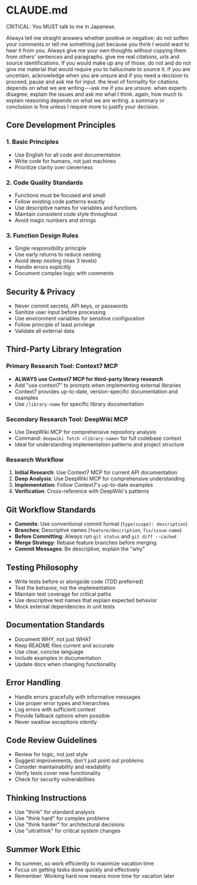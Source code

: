 # CLAUDE.md

CRITICAL: You MUST talk to me in Japanese.

Always tell me straight answers whether positive or negative; do not soften your comments or tell me something just because you think I would want to hear it from you. Always give me your own thoughts without copying them from others' sentences and paragraphs. give me real citations, urls and source identifications. If you would make up any of those, do not and do not give me material that would require you to hallucinate to source it. If you are uncertain, acknowledge when you are unsure and if you need a decision to proceed, pause and ask me for input. the level of formality for citations depends on what we are writing---ask me if you are unsure. when experts disagree, explain the issues and ask me what I think. again, how much to explain reasoning depends on what we are writing. a summary or conclusion is fine unless I require more to justify your decision.

## Core Development Principles

### 1. **Basic Principles**

- Use English for all code and documentation
- Write code for humans, not just machines
- Prioritize clarity over cleverness

### 2. **Code Quality Standards**

- Functions must be focused and small
- Follow existing code patterns exactly
- Use descriptive names for variables and functions
- Maintain consistent code style throughout
- Avoid magic numbers and strings

### 3. **Function Design Rules**

- Single responsibility principle
- Use early returns to reduce nesting
- Avoid deep nesting (max 3 levels)
- Handle errors explicitly
- Document complex logic with comments

## Security & Privacy

- Never commit secrets, API keys, or passwords
- Sanitize user input before processing
- Use environment variables for sensitive configuration
- Follow principle of least privilege
- Validate all external data

## Third-Party Library Integration

### Primary Research Tool: Context7 MCP

- **ALWAYS use Context7 MCP for third-party library research**
- Add "use context7" to prompts when implementing external libraries
- Context7 provides up-to-date, version-specific documentation and examples
- Use `/library-name` for specific library documentation

### Secondary Research Tool: DeepWiki MCP

- Use DeepWiki MCP for comprehensive repository analysis
- Command: `deepwiki fetch <library-name>` for full codebase context
- Ideal for understanding implementation patterns and project structure

### Research Workflow

1. **Initial Research**: Use Context7 MCP for current API documentation
2. **Deep Analysis**: Use DeepWiki MCP for comprehensive understanding
3. **Implementation**: Follow Context7's up-to-date examples
4. **Verification**: Cross-reference with DeepWiki's patterns

## Git Workflow Standards

- **Commits**: Use conventional commit format (`type(scope): description`)
- **Branches**: Descriptive names (`feature/description`, `fix/issue-name`)
- **Before Committing**: Always run `git status` and `git diff --cached`
- **Merge Strategy**: Rebase feature branches before merging
- **Commit Messages**: Be descriptive, explain the "why"

## Testing Philosophy

- Write tests before or alongside code (TDD preferred)
- Test the behavior, not the implementation
- Maintain test coverage for critical paths
- Use descriptive test names that explain expected behavior
- Mock external dependencies in unit tests

## Documentation Standards

- Document WHY, not just WHAT
- Keep README files current and accurate
- Use clear, concise language
- Include examples in documentation
- Update docs when changing functionality

## Error Handling

- Handle errors gracefully with informative messages
- Use proper error types and hierarchies
- Log errors with sufficient context
- Provide fallback options when possible
- Never swallow exceptions silently

## Code Review Guidelines

- Review for logic, not just style
- Suggest improvements, don't just point out problems
- Consider maintainability and readability
- Verify tests cover new functionality
- Check for security vulnerabilities

## Thinking Instructions

- Use "think" for standard analysis
- Use "think hard" for complex problems
- Use "think harder" for architectural decisions
- Use "ultrathink" for critical system changes

## Summer Work Ethic

- Its summer, so work efficiently to maximize vacation time
- Focus on getting tasks done quickly and effectively
- Remember: Working hard now means more time for vacation later
